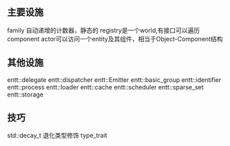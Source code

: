 

## 主要设施
family 自动递增的计数器，静态的
registry是一个world,有接口可以遍历component
actor可以访问一个entity及其组件，相当于Object-Component结构

## 其他设施
entt::delegate
entt::dispatcher 
entt::Emitter 
entt::basic_group
entt::identifier
entt::process
entt::loader
entt::cache
entt::scheduler
entt::sparse_set
entt::storage

## 技巧
std::decay_t 退化类型修饰 type_trait

